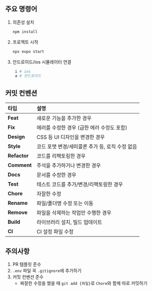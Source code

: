## 주요 명령어

1. 의존성 설치

   ```bash
   npm install
   ```

2. 프로젝트 시작

   ```bash
   npx expo start
   ```

3. 안드로이드/ios 시뮬레이터 연결

   ```bash
    i # ios
    a # 안드로이드
   ```

## 커밋 컨벤션

| 타입         | 설명                                            |
| :----------- | :---------------------------------------------- |
| **Feat**     | 새로운 기능을 추가한 경우                       |
| **Fix**      | 에러를 수정한 경우 (급한 에러 수정도 포함)      |
| **Design**   | CSS 등 UI 디자인을 변경한 경우                  |
| **Style**    | 코드 포맷 변경/세미콜론 추가 등, 로직 수정 없음 |
| **Refactor** | 코드를 리팩토링한 경우                          |
| **Comment**  | 주석을 추가하거나 변경한 경우                   |
| **Docs**     | 문서를 수정한 경우                              |
| **Test**     | 테스트 코드를 추가/변경/리팩토링한 경우         |
| **Chore**    | 자잘한 수정                                     |
| **Rename**   | 파일/폴더명 수정 또는 이동                      |
| **Remove**   | 파일을 삭제하는 작업만 수행한 경우              |
| **Build**    | 라이브러리 설치, 빌드 업데이트                  |
| **CI**       | CI 설정 파일 수정                               |

## 주의사항

1. PR 템플릿 준수
2. `.env` 파일 꼭 `.gitignore`에 추가하기
3. 커밋 컨벤션 준수
   - 짜잘한 수정을 했을 때 `git add {파일}`로 `Chore`와 함께 따로 커밋하기
